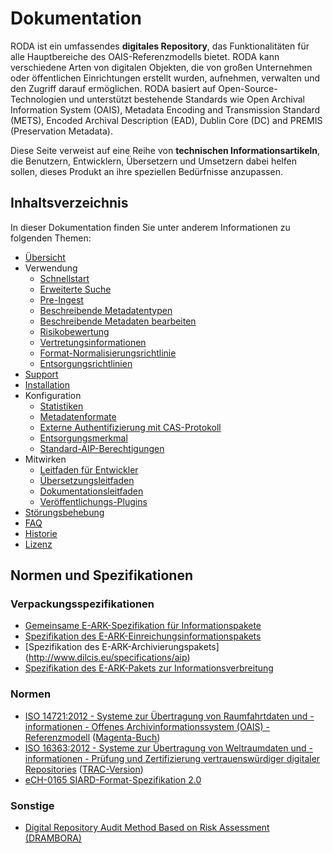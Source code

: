 # Dokumentation

RODA ist ein umfassendes **digitales Repository**, das Funktionalitäten für alle Hauptbereiche des OAIS-Referenzmodells bietet. RODA kann verschiedene Arten von digitalen Objekten, die von großen Unternehmen oder öffentlichen Einrichtungen erstellt wurden, aufnehmen, verwalten und den Zugriff darauf ermöglichen. RODA basiert auf Open-Source-Technologien und unterstützt bestehende Standards wie Open Archival Information System (OAIS), Metadata Encoding and Transmission Standard (METS), Encoded Archival Description (EAD), Dublin Core (DC) and PREMIS (Preservation Metadata).

Diese Seite verweist auf eine Reihe von **technischen Informationsartikeln**, die Benutzern, Entwicklern, Übersetzern und Umsetzern dabei helfen sollen, dieses Produkt an ihre speziellen Bedürfnisse anzupassen.

## Inhaltsverzeichnis

In dieser Dokumentation finden Sie unter anderem Informationen zu folgenden Themen:

- [Übersicht](Übersicht.md)
- Verwendung
    - [Schnellstart](Schnellstart.md)
    - [Erweiterte Suche](Erweiterte_Suche.md)
    - [Pre-Ingest](Pre_Ingest.md)
    - [Beschreibende Metadatentypen](Beschreibende_Metadaten_Typen.md)
    - [Beschreibende Metadaten bearbeiten](Beschreibende_Metadaten_Bearbeiten.md)
    - [Risikobewertung](Risiko_Bewertung.md)
    - [Vertretungsinformationen](Vertretung_Information.md)
    - [Format-Normalisierungsrichtlinie](Format_Normalisierung_Richtlinie.md)
    - [Entsorgungsrichtlinien](Entsorgung_Richtlinien.md)
- [Support](https://www.roda-community.org/#bellhop_bell-support)
- [Installation](https://www.roda-community.org/deploys/)
- Konfiguration
    - [Statistiken](Statistiken.md)
    - [Metadatenformate](Metadaten_Formate.md)
    - [Externe Authentifizierung mit CAS-Protokoll](Central_Authentication_Service.md)
    - [Entsorgungsmerkmal](Entsorgung.md)
    - [Standard-AIP-Berechtigungen](Permissions.md)
- Mitwirken
    - [Leitfaden für Entwickler](Leitfaden_Entwickler.md)
    - [Übersetzungsleitfaden](Übersetzung_Leitfaden.md)
    - [Dokumentationsleitfaden](Dokumentation_Leitfaden.md)
    - [Veröffentlichungs-Plugins](Publishing_Plugins.md)
- [Störungsbehebung](Störungsbehebung.md)
- [FAQ](FAQ.md)
- [Historie](Historie.md)
- [Lizenz](LIZENZ.md)

## Normen und Spezifikationen

### Verpackungsspezifikationen

* [Gemeinsame E-ARK-Spezifikation für Informationspakete](http://www.dilcis.eu/specifications/common-specification)
* [Spezifikation des E-ARK-Einreichungsinformationspakets](http://www.dilcis.eu/specifications/sip)
* [Spezifikation des E-ARK-Archivierungspakets] (http://www.dilcis.eu/specifications/aip)
* [Spezifikation des E-ARK-Pakets zur Informationsverbreitung](http://www.dilcis.eu/specifications/dip)

### Normen

* [ISO 14721:2012 - Systeme zur Übertragung von Raumfahrtdaten und -informationen - Offenes Archivinformationssystem (OAIS) - Referenzmodell](http://www.iso.org/iso/catalogue_detail.htm?csnumber=57284) ([Magenta-Buch](https://public.ccsds.org/pubs/650x0m2.pdf))
* [ISO 16363:2012 - Systeme zur Übertragung von Weltraumdaten und -informationen - Prüfung und Zertifizierung vertrauenswürdiger digitaler Repositories](http://www.iso.org/iso/catalogue_detail.htm?csnumber=56510) ([TRAC-Version](https://www.crl.edu/sites/default/files/d6/attachments/pages/trac_0.pdf))
* [eCH-0165 SIARD-Format-Spezifikation 2.0](https://www.ech.ch/vechweb/page?p=dossier&documentNumber=eCH-0165&documentVersion=2.0)

### Sonstige

* [Digital Repository Audit Method Based on Risk Assessment (DRAMBORA)](http://www.repositoryaudit.eu/download/)
